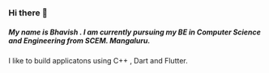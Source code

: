 ### Hi there 👋

##### My name is Bhavish . I am currently pursuing my BE in Computer Science and Engineering from SCEM. Mangaluru.

I like to build applicatons using C++ , Dart and Flutter.
